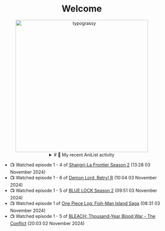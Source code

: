 <div align="center">

# Welcome
<a href="https://github.com/kawarimidoll/typograssy">
    <img alt="typograssy" src="https://typograssy.deno.dev/api?text=%E3%82%88%E3%81%86%E3%81%93%E3%81%9D%E3%81%BF%E3%81%AA%E3%81%95%E3%82%93%20-%20Shebyyy--&&l0=none&l1=82d9d0&l2=027353&l3=038c4c&l4=01402e&bg=none&frame=none&speed=100&comment=" width="421.99">
</a>

</div>

<div align="center">
<details>
<summary># 🌸 My recent AniList activity</summary>
</div>
  
<!-- ANILIST_ACTIVITY:start -->

-   📺 Watched episode 1 - 4 of [Shangri-La Frontier Season 2](https://anilist.co/anime/176508) (13:28 03 November 2024)
-   📺 Watched episode 1 - 6 of [Demon Lord, Retry! R](https://anilist.co/anime/168500) (10:04 03 November 2024)
-   📺 Watched episode 1 - 5 of [BLUE LOCK Season 2](https://anilist.co/anime/163146) (09:51 03 November 2024)
-   📺 Watched episode 1 of [One Piece Log: Fish-Man Island Saga](https://anilist.co/anime/183423) (08:31 03 November 2024)
-   📺 Watched episode 1 - 5 of [BLEACH: Thousand-Year Blood War - The Conflict](https://anilist.co/anime/169755) (20:03 02 November 2024)

<!-- ANILIST_ACTIVITY:end -->
</details>
